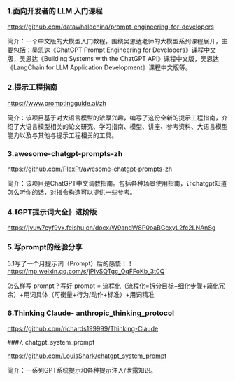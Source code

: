 ### 1.面向开发者的 LLM 入门课程

https://github.com/datawhalechina/prompt-engineering-for-developers 

简介：一个中文版的大模型入门教程，围绕吴恩达老师的大模型系列课程展开，主要包括：吴恩达《ChatGPT Prompt Engineering for Developers》课程中文版，吴恩达《Building Systems with the ChatGPT API》课程中文版，吴恩达《LangChain for LLM Application Development》课程中文版等。

### 2.提示工程指南

https://www.promptingguide.ai/zh

简介：该项目基于对大语言模型的浓厚兴趣，编写了这份全新的提示工程指南，介绍了大语言模型相关的论文研究、学习指南、模型、讲座、参考资料、大语言模型能力以及与其他与提示工程相关的工具。

### 3.awesome-chatgpt-prompts-zh

https://github.com/PlexPt/awesome-chatgpt-prompts-zh 

简介：该项目是ChatGPT中文调教指南。包括各种场景使用指南，让chatgpt知道怎么听你的话，对指令构造可以提供一些参考。

### 4.《GPT提示词大全》进阶版 

https://jvuw7eyf9vx.feishu.cn/docx/W9andW8P0oaBGcxyL2fc2LNAnSg


### 5.写prompt的经验分享
5.1写了一个月提示词（Prompt）后的感悟！！ https://mp.weixin.qq.com/s/jPIvSQTgc_OqFFoKb_3t0Q

怎么样写 prompt？写好 prompt = 流程化（流程化=拆分目标+细化步骤+简化冗余）+用词具体（可衡量+行为/动作+标准）+用词精准


### 6.Thinking Claude- anthropic_thinking_protocol

https://github.com/richards199999/Thinking-Claude


###7. chatgpt_system_prompt

https://github.com/LouisShark/chatgpt_system_prompt

简介：一系列GPT系统提示和各种提示注入/泄露知识。
